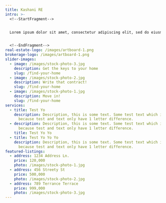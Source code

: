 ```yaml
---
title: Kashani RE
intro: >-
  <!--StartFragment-->


  Lorem ipsum dolor sit amet, consectetur adipiscing elit, sed do eiusmod tempor incididunt ut labore et dolore magna aliqua. Ut enim ad minim veniam, quis nostrud exercitation ullamco laboris nisi ut aliquip ex ea commodo consequat. Duis aute irure dolor in reprehenderit in voluptate velit esse cillum dolore eu fugiat nulla pariatur. Excepteur sint occaecat cupidatat non proident, sunt in culpa qui officia deserunt mollit anim id est laborum.


  <!--EndFragment-->
real-estate-logo: /images/artboard-1.png
brokerage-logo: /images/artboard-1.png
slider-images:
  - image: /images/stock-photo-3.jpg
    description: Get the keys to your home
    slug: /find-your-home
  - image: /images/stock-photo-2.jpg
    description: Write that contract!
    slug: /find-your-home
  - image: /images/stock-photo-1.jpg
    description: Move in!
    slug: /find-your-home
services:
  - title: Test Yo
    description: Description, this is some text. Some test text which is weird
      because test and text only have 1 letter difference.
  - description: Description, this is some text. Some test text which is weird
      because test and text only have 1 letter difference.
    title: Test Yo Yo
  - title: Test Yo Yo Yo
    description: Description, this is some text. Some test text which is weird
      because test and text only have 1 letter difference.
featured-listings:
  - address: 1234 Address Ln.
    price: 120,000
    photo: /images/stock-photo-1.jpg
  - address: 456 Streety St
    price: 500,000
    photo: /images/stock-photo-2.jpg
  - address: 789 Terrance Terrace
    price: 999,000
    photo: /images/stock-photo-3.jpg
---
```

